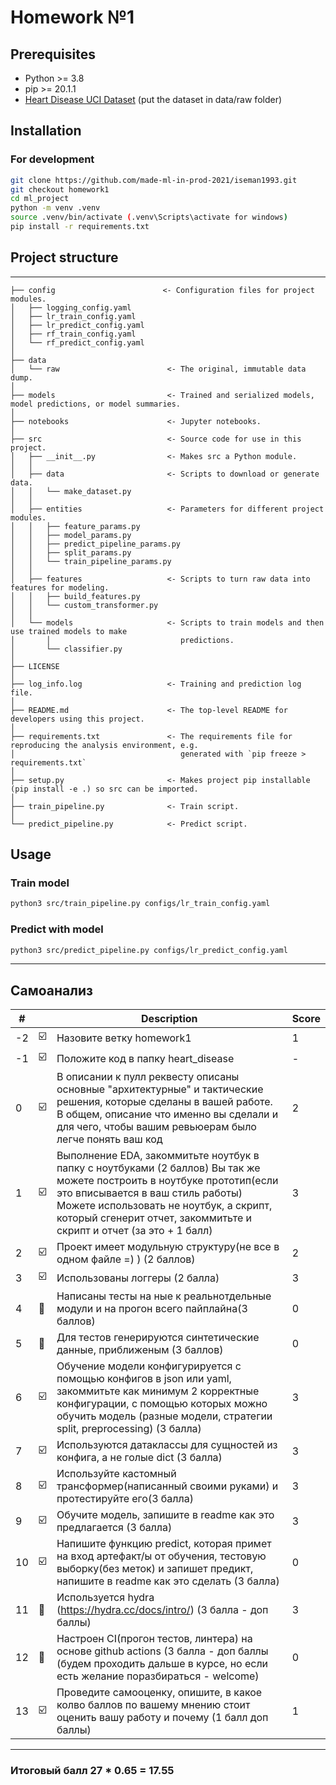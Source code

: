 # Homework №1

## Prerequisites

* Python >= 3.8
* pip >= 20.1.1
* [Heart Disease UCI Dataset](https://www.kaggle.com/ronitf/heart-disease-uci) (put the dataset in data/raw folder)

## Installation

### For development

```bash
git clone https://github.com/made-ml-in-prod-2021/iseman1993.git
git checkout homework1
cd ml_project
python -m venv .venv
source .venv/bin/activate (.venv\Scripts\activate for windows)
pip install -r requirements.txt
```


## Project structure

------------

    ├── config                        <- Configuration files for project modules.
    │   ├── logging_config.yaml
    │   ├── lr_train_config.yaml
    │   ├── lr_predict_config.yaml
    │   ├── rf_train_config.yaml
    │   └── rf_predict_config.yaml
    │
    ├── data
    │   └── raw                        <- The original, immutable data dump.
    │
    ├── models                         <- Trained and serialized models, model predictions, or model summaries.
    │
    ├── notebooks                      <- Jupyter notebooks.
    │
    ├── src                            <- Source code for use in this project.
    │   ├── __init__.py                <- Makes src a Python module.
    │   │
    │   ├── data                       <- Scripts to download or generate data.
    │   │   └── make_dataset.py
    │   │
    │   ├── entities                   <- Parameters for different project modules.
    │   │   ├── feature_params.py
    │   │   ├── model_params.py
    │   │   ├── predict_pipeline_params.py
    │   │   ├── split_params.py
    │   │   └── train_pipeline_params.py    
    │   │
    │   ├── features                   <- Scripts to turn raw data into features for modeling.
    │   │   ├── build_features.py
    │   │   └── custom_transformer.py  
    │   │
    │   └── models                     <- Scripts to train models and then use trained models to make
    │       │                             predictions.
    │       └── classifier.py
    │
    ├── LICENSE
    │
    ├── log_info.log                   <- Training and prediction log file.
    │
    ├── README.md                      <- The top-level README for developers using this project.
    │
    ├── requirements.txt               <- The requirements file for reproducing the analysis environment, e.g.
    │                                     generated with `pip freeze > requirements.txt`
    │
    ├── setup.py                       <- Makes project pip installable (pip install -e .) so src can be imported.
    │
    ├── train_pipeline.py              <- Train script.
    │
    └── predict_pipeline.py            <- Predict script.




## Usage


### Train model

```bash
python3 src/train_pipeline.py configs/lr_train_config.yaml
```

### Predict with model

```bash
python3 src/predict_pipeline.py configs/lr_predict_config.yaml
```



------------

## Самоанализ


| # |  | Description | Score |
| --- | --- | --- | --- |
| -2 | :ballot_box_with_check: | Назовите ветку homework1 | 1 |
| -1 | :ballot_box_with_check: | Положите код в папку heart_disease | - |
| 0 | :ballot_box_with_check: | В описании к пулл реквесту описаны основные "архитектурные" и тактические решения, которые сделаны в вашей работе. В общем, описание что именно вы сделали и для чего, чтобы вашим ревьюерам было легче понять ваш код | 2 |
| 1 | :ballot_box_with_check:| Выполнение EDA, закоммитьте ноутбук в папку с ноутбуками (2 баллов) Вы так же можете построить в ноутбуке прототип(если это вписывается в ваш стиль работы) Можете использовать не ноутбук, а скрипт, который сгенерит отчет, закоммитьте и скрипт и отчет (за это + 1 балл) | 3 |
| 2 | :ballot_box_with_check: | Проект имеет модульную структуру(не все в одном файле =) ) (2 баллов) | 2 |
| 3 | :ballot_box_with_check: | Использованы логгеры (2 балла) | 3 |
| 4 | :black_square_button: | Написаны тесты на ные к реальнотдельные модули и на прогон всего пайплайна(3 баллов) | 0 |
| 5 | :black_square_button: | Для тестов генерируются синтетические данные, приближеным (3 баллов) | 0 |
| 6 | :ballot_box_with_check: | Обучение модели конфигурируется с помощью конфигов в json или yaml, закоммитьте как минимум 2 корректные конфигурации, с помощью которых можно обучить модель (разные модели, стратегии split, preprocessing) (3 балла) | 3 | 
| 7 | :ballot_box_with_check: | Используются датаклассы для сущностей из конфига, а не голые dict (3 балла) | 3 |
| 8 | :ballot_box_with_check: | Используйте кастомный трансформер(написанный своими руками) и протестируйте его(3 балла) | 3 |
| 9 | :ballot_box_with_check: | Обучите модель, запишите в readme как это предлагается (3 балла) | 3 |
| 10 | :ballot_box_with_check: |Напишите функцию predict, которая примет на вход артефакт/ы от обучения, тестовую выборку(без меток) и запишет предикт, напишите в readme как это сделать (3 балла) | 0 |
| 11 | :black_square_button: | Используется hydra  (https://hydra.cc/docs/intro/) (3 балла - доп баллы) | 3 |
| 12 | :black_square_button: | Настроен CI(прогон тестов, линтера) на основе github actions  (3 балла - доп баллы (будем проходить дальше в курсе, но если есть желание поразбираться - welcome) | 0 | 
| 13 | :ballot_box_with_check: | Проведите самооценку, опишите, в какое колво баллов по вашему мнению стоит оценить вашу работу и почему (1 балл доп баллы) | 1 |

------------

### Итоговый балл 27 * 0.65  = 17.55

